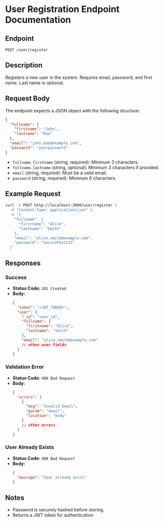 # User Registration Endpoint Documentation

## Endpoint

`POST /user/register`

## Description

Registers a new user in the system. Requires email, password, and first name. Last name is optional.

## Request Body

The endpoint expects a JSON object with the following structure:

```json
{
  "fullname": {
    "firstname": "John",
    "lastname": "Doe"
  },
  "email": "john.doe@example.com",
  "password": "yourpassword"
}
```

- `fullname.firstname` (string, required): Minimum 3 characters.
- `fullname.lastname` (string, optional): Minimum 3 characters if provided.
- `email` (string, required): Must be a valid email.
- `password` (string, required): Minimum 6 characters.

## Example Request

```bash
curl -X POST http://localhost:3000/user/register \
  -H "Content-Type: application/json" \
  -d '{
    "fullname": {
      "firstname": "Alice",
      "lastname": "Smith"
    },
    "email": "alice.smith@example.com",
    "password": "securePass123"
  }'
```

## Responses

### Success

- **Status Code:** `201 Created`
- **Body:**
  ```json
  {
    "token": "<JWT_TOKEN>",
    "user": {
      "_id": "user_id",
      "fullname": {
        "firstname": "Alice",
        "lastname": "Smith"
      },
      "email": "alice.smith@example.com"
      // other user fields
    }
  }
  ```

### Validation Error

- **Status Code:** `400 Bad Request`
- **Body:**
  ```json
  {
    "errors": [
      {
        "msg": "Invalid Email",
        "param": "email",
        "location": "body"
      }
      // other errors
    ]
  }
  ```

### User Already Exists

- **Status Code:** `400 Bad Request`
- **Body:**
  ```json
  {
    "message": "User already exist"
  }
  ```

## Notes

- Password is securely hashed before storing.
- Returns a JWT token for authentication